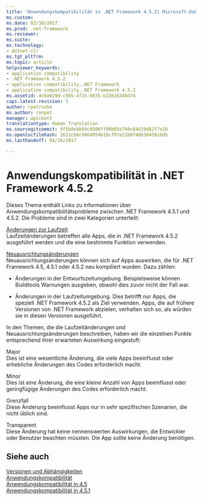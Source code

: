 ```yaml
---
title: "Anwendungskompatibilität in .NET Framework 4.5.2| Microsoft-Dokumentation"
ms.custom: 
ms.date: 03/30/2017
ms.prod: .net-framework
ms.reviewer: 
ms.suite: 
ms.technology:
- dotnet-clr
ms.tgt_pltfrm: 
ms.topic: article
helpviewer_keywords:
- application compatibility
- .NET Framework 4.5.2
- application compatibility,.NET Framework
- application compatibility,.NET Framework 4.5.2
ms.assetid: 4c6a029d-c565-4f25-b87b-b2361634bd74
caps.latest.revision: 5
author: rpetrusha
ms.author: ronpet
manager: wpickett
translationtype: Human Translation
ms.sourcegitcommit: 9f5b8ebb69c9206ff90b05e748c64d29d82f7a16
ms.openlocfilehash: 2631cb6c9464954b18cf97e21b8f48b30458c0db
ms.lasthandoff: 04/18/2017

---
```

# <a name="application-compatibility-in-the-net-framework-452"></a>Anwendungskompatibilität in .NET Framework 4.5.2
Dieses Thema enthält Links zu Informationen über Anwendungskompatibilitätsprobleme zwischen .NET Framework 4.5.1 und 4.5.2. Die Probleme sind in zwei Kategorien unterteilt:  
  
 [Änderungen zur Laufzeit](../../../docs/framework/migration-guide/runtime-changes-in-the-net-framework-4-5-2.md)  
 Laufzeitänderungen betreffen alle Apps, die in .NET Framework 4.5.2 ausgeführt werden und die eine bestimmte Funktion verwenden.  
  
 [Neuausrichtungsänderungen](../../../docs/framework/migration-guide/retargeting-changes-in-the-net-framework-4-5-2.md)  
 Neuausrichtungsänderungen können sich auf Apps auswirken, die für .NET Framework 4.5, 4.5.1 oder 4.5.2 neu kompiliert wurden. Dazu zählen:  
  
-   Änderungen in der Entwurfszeitumgebung. Beispielsweise können Buildtools Warnungen ausgeben, obwohl dies zuvor nicht der Fall war.  
  
-   Änderungen in der Laufzeitumgebung. Dies betrifft nur Apps, die speziell .NET Framework 4.5.2 als Ziel verwenden. Apps, die auf frühere Versionen von .NET Framework abzielen, verhalten sich so, als würden sie in diesen Versionen ausgeführt.  
  
 In den Themen, die die Laufzeitänderungen und Neuausrichtungsänderungen beschreiben, haben wir die einzelnen Punkte entsprechend ihrer erwarteten Auswirkung eingestuft:  
  
 Major  
 Dies ist eine wesentliche Änderung, die viele Apps beeinflusst oder erhebliche Änderungen des Codes erforderlich macht.  
  
 Minor  
 Dies ist eine Änderung, die eine kleine Anzahl von Apps beeinflusst oder geringfügige Änderungen des Codes erforderlich macht.  
  
 Grenzfall  
 Diese Änderung beeinflusst Apps nur in sehr spezifischen Szenarien, die nicht üblich sind.  
  
 Transparent  
 Diese Änderung hat keine nennenswerten Auswirkungen, die Entwickler oder Benutzer beachten müssten. Die App sollte keine Änderung benötigen.  
  
## <a name="see-also"></a>Siehe auch  
 [Versionen und Abhängigkeiten](../../../docs/framework/migration-guide/versions-and-dependencies.md)   
 [Anwendungskompatibilität](../../../docs/framework/migration-guide/application-compatibility.md)   
 [Anwendungskompatibilität in 4.5](../../../docs/framework/migration-guide/application-compatibility-in-the-net-framework-4-5.md)   
 [Anwendungskompatibilität in 4.5.1](../../../docs/framework/migration-guide/application-compatibility-in-the-net-framework-4-5-1.md)
